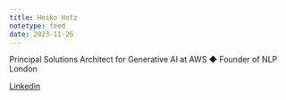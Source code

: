 ```yaml
---
title: Heiko Hotz
notetype: feed
date: 2023-11-26
---
```


Principal Solutions Architect for Generative AI at AWS ◆ Founder of NLP London

[Linkedin](https://www.linkedin.com/in/heikohotz/?locale=en_US)
